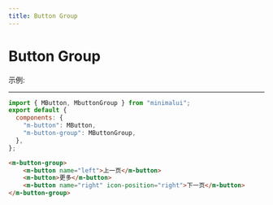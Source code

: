 ```yaml
---
title: Button Group
---
```


# Button Group

示例:

<ClientOnly>
  <Button-Group-button-group-demos />
</ClientOnly>

---

```js
import { MButton, MbuttonGroup } from "minimalui";
export default {
  components: {
    "m-button": MButton,
    "m-button-group": MButtonGroup,
  },
};
```

```html
<m-button-group>
    <m-button name="left">上一页</m-button>
    <m-button>更多</m-button>
    <m-button name="right" icon-position="right">下一页</m-button>
</m-button-group>
```

